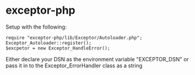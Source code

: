 # exceptor-php

Setup with the following:
```
require "exceptor-php/lib/Exceptor/Autoloader.php";
Exceptor_Autoloader::register();
$excpetor = new Exceptor_HandleError();
```

Either declare your DSN as the environment variable "EXCEPTOR_DSN" or pass it in to the Exceptor_ErrorHandler class as a string
